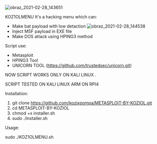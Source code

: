 ![obraz_2021-02-28_143651](https://user-images.githubusercontent.com/51675112/109420379-646ead00-79d2-11eb-82e8-cd46a2bc6c82.png)

KOZ1OLMENU It's a hacking menu which can:
- Make bat payload with low detaction
![obraz_2021-02-28_144538](https://user-images.githubusercontent.com/51675112/109420585-9f251500-79d3-11eb-824e-39570cc3e9d3.png)
- Inject MSF payload in EXE file
- Make DOS attack using HPING3 method

Script use:
- Metasploit
- HPING3 Tool
- UNICORN TOOL (https://github.com/trustedsec/unicorn.git)

NOW SCRIPT WORKS ONLY ON KALI LINUX 
.

SCRIPT TESTED ON KALI LINUX ARM ON RPI4

Installation:

1. git clone https://github.com/kozixpompa/METASPLOIT-BY-KOZIOL.git
2. cd METASPLOIT-BY-KOZIOL
3. chmod +x installer.sh 
4. sudo ./installer.sh


Usage:

sudo ./KOZ1OLMENU.sh
